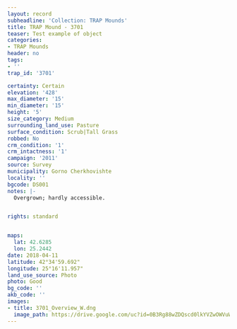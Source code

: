 ```yaml
---
layout: record
subheadline: 'Collection: TRAP Mounds'
title: TRAP Mound - 3701
teaser: Test example of object
categories:
- TRAP Mounds
header: no
tags:
- ''
trap_id: '3701'

certainty: Certain
elevation: '428'
max_diameter: '15'
min_diameter: '15'
height: '5'
size_category: Medium
surrounding_land_use: Pasture
surface_condition: Scrub|Tall Grass
robbed: No
crm_condition: '1'
crm_intactness: '1'
campaign: '2011'
source: Survey
municipality: Gorno Cherkhovishte
locality: ''
bgcode: DS001
notes: |-
  Overgrown; hardly accessible.


rights: standard


maps:
  lat: 42.6285
  lon: 25.2442
date: 2018-04-11
latitude: 42°34'59.692"
longitude: 25°16'11.957"
land_use_source: Photo
photo: Good
bg_code: ''
akb_code: ''
images:
- title: 3701_Overview_W.dng
  image_path: https://drive.google.com/uc?id=0B3Rg88wZDQscd0lkYVZwOWVuWnc
---
```

